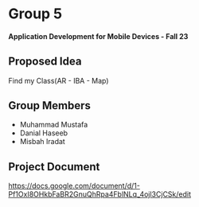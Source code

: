 # Group 5
#### Application Development for Mobile Devices - Fall 23

## Proposed Idea 
Find my Class(AR - IBA - Map)	

## Group Members 
- Muhammad Mustafa
- Danial Haseeb
- Misbah Iradat
  
## Project Document
https://docs.google.com/document/d/1-Pf1OxI8OHkbFaBR2GnuQhRpa4FblNLq_4ojl3CjCSk/edit

